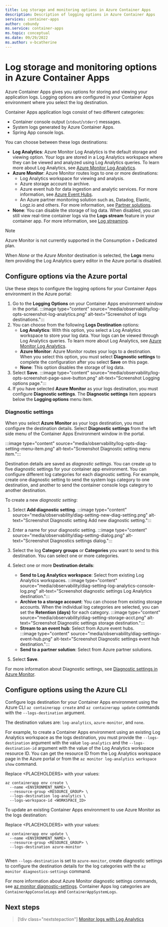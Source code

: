 ```yaml
---
title: Log storage and monitoring options in Azure Container Apps
description: Description of logging options in Azure Container Apps
services: container-apps
author: cebundy
ms.service: container-apps
ms.topic: conceptual
ms.date: 09/29/2022
ms.author: v-bcatherine
---
```


# Log storage and monitoring options in Azure Container Apps

Azure Container Apps gives you options for storing and viewing your application logs. Logging options are configured in your Container Apps environment where you select the log destination.  

Container Apps application logs consist of two different categories:

- Container console output (`stdout`/`stderr`) messages.
- System logs generated by Azure Container Apps.
- Spring App console logs.

You can choose between these logs destinations:

- **Log Analytics**: Azure Monitor Log Analytics is the default storage and viewing option.  Your logs are stored in a Log Analytics workspace where they can be viewed and analyzed using Log Analytics queries.  To learn more about Log Analytics, see [Azure Monitor Log Analytics](log-monitoring.md).
- **Azure Monitor**: Azure Monitor routes logs to one or more destinations:
    - Log Analytics workspace for viewing and analysis.
    - Azure storage account to archive.
    - Azure event hub for data ingestion and analytic services. For more information, see [Azure Event Hubs](../event-hubs/event-hubs-about.md).
    - An Azure partner monitoring solution such as, Datadog, Elastic, Logz.io and others.  For more information, see [Partner solutions](../partner-solutions/overview.md).  
- **None**: You can disable the storage of log data. When disabled, you can still view real-time container logs via the **Logs stream** feature in your container app. For more information, see [Log streaming](log-streaming.md).

> [!NOTE]
> Azure Monitor is not currently supported in the Consumption + Dedicated plan.

When *None* or the *Azure Monitor* destination is selected, the **Logs** menu item providing the Log Analytics query editor in the Azure portal is disabled.

## Configure options via the Azure portal

Use these steps to configure the logging options for your Container Apps environment in the Azure portal:

1. Go to the **Logging Options** on your Container Apps environment window in the portal.
    :::image type="content" source="media/observability/log-opts-screenshot-log-analytics.png" alt-text="Screenshot of logs destinations.":::
1. You can choose from the following **Logs Destination** options:
    - **Log Analytics**: With this option, you select a Log Analytics workspace to store your log data.  Your logs can be viewed through Log Analytics queries.  To learn more about Log Analytics, see [Azure Monitor Log Analytics](log-monitoring.md).
    - **Azure Monitor**: Azure Monitor routes your logs to a destination. When you select this option, you must select **Diagnostic settings** to complete the configuration after you select **Save** on this page.
    - **None**:  This option disables the storage of log data.
1. Select **Save**.
    :::image type="content" source="media/observability/log-opts-screenshot-page-save-button.png" alt-text="Screenshot Logging options page.":::
1. If you have selected **Azure Monitor** as your logs destination, you must configure **Diagnostic settings**.  The **Diagnostic settings** item appears below the **Logging options** menu item.

### Diagnostic settings

When you select **Azure Monitor** as your logs destination, you must configure the destination details. Select **Diagnostic settings** from the left side menu of the Container Apps Environment window in the portal.

:::image type="content" source="media/observability/log-opts-diag-setting-menu-item.png" alt-text="Screenshot Diagnostic setting menu item.":::

Destination details are saved as *diagnostic settings*.  You can create up to five diagnostic settings for your container app environment. You can configure different log categories for each diagnostic setting. For example, create one diagnostic setting to send the system logs category to one destination, and another to send the container console logs category to another destination.

To create a new *diagnostic setting*:

1. Select **Add diagnostic setting**.
    :::image type="content" source="media/observability/diag-setting-new-diag-setting.png" alt-text="Screenshot Diagnostic setting Add new diagnostic setting.":::
1. Enter a name for your diagnostic setting.
    :::image type="content" source="media/observability/diag-setting-dialog.png" alt-text="Screenshot Diagnostics settings dialog.":::
1. Select the log **Category groups** or **Categories** you want to send to this destination.  You can select one or more categories.  

1. Select one or more **Destination details**:
    - **Send to Log Analytics workspace**:  Select from existing Log Analytics workspaces.
    :::image type="content" source="media/observability/diag-setting-log-analytics-console-log.png" alt-text="Screenshot diagnostic settings Log Analytics destination.":::
    - **Archive to a storage account**:  You can choose from existing storage accounts.  When the individual log categories are selected, you can set the **Retention (days)** for each category.
    :::image type="content" source="media/observability/diag-setting-storage-acct.png" alt-text="Screenshot Diagnostic settings storage destination.":::
    - **Stream to an event hub**:  Select from Azure event hubs.  
    :::image type="content" source="media/observability/diag-settings-event-hub.png" alt-text="Screenshot Diagnostic settings event hub destination.":::
    - **Send to a partner solution**: Select from Azure partner solutions.  
1. Select **Save**.

For more information about Diagnostic settings, see [Diagnostic settings in Azure Monitor](../azure-monitor/essentials/diagnostic-settings.md).

## Configure options using the Azure CLI

Configure logs destination for your Container Apps environment using the Azure CLI `az containerapp create` and `az containerapp update` commands with the `--logs-destination` argument.  

The destination values are: `log-analytics`, `azure-monitor`, and `none`.

For example, to create a Container Apps environment using an existing Log Analytics workspace as the logs destination, you must provide the `--logs-destination` argument with the value `log-analytics` and the `--logs-destination-id` argument with the value of the Log Analytics workspace resource ID.  You can get the resource ID from the Log Analytics workspace page in the Azure portal or from the ```az monitor log-analytics workspace show``` command.

Replace \<PLACEHOLDERS\> with your values:

```azurecli
az containerapp env create \
  --name <ENVIRONMENT_NAME> \
  --resource-group <RESOURCE_GROUP> \
  --logs-destination log-analytics \
  --logs-workspace-id <WORKSPACE_ID>
```

To update an existing Container Apps environment to use Azure Monitor as the logs destination:

Replace \<PLACEHOLDERS\> with your values:

```azurecli
az containerapp env update \
  --name <ENVIRONMENT_NAME> \
  --resource-group <RESOURCE_GROUP> \
  --logs-destination azure-monitor 
  
```

When  `--logs-destination` is set to `azure-monitor`, create diagnostic settings to configure the destination details for the log categories with the `az monitor diagnostics-settings` command.  

For more information about Azure Monitor diagnostic settings commands, see [az monitor diagnostic-settings](/cli/azure/monitor/diagnostic-settings).  Container Apps log categories are `ContainerAppConsoleLogs` and `ContainerAppSystemLogs`.


## Next steps

> [!div class="nextstepaction"]
> [Monitor logs with Log Analytics](log-monitoring.md)
